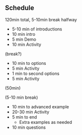 
## Schedule

120min total, 5-10min break halfway

- 5-10 min of introductions
- 10 min intro
- 5 min Demo
- 10 min Activity

(break?)

- 10 min to options
- 5 min Activity
- 1 min to second options
- 5 min Activity

(50min)

(5-10 min break)

- 10 min to advanced example
- 20-30 min Activity
- 5 min to end
  - Extra examples as needed
- 10 min questions


